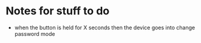 # Notes for stuff to do
- when the button is held for X seconds then the device goes into change password mode
